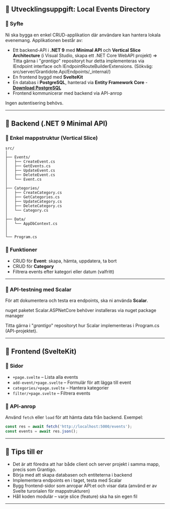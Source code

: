 ## 🧪 Utvecklingsuppgift: Local Events Directory

### 🎯 Syfte
Ni ska bygga en enkel CRUD-applikation där användare kan hantera lokala evenemang. Applikationen består av:

- Ett backend-API i **.NET 9** med **Minimal API** och **Vertical Slice Architecture** (i Visual Studio, skapa ett .NET Core WebAPI projekt)
  => Titta gärna i "*grantigo*" repositoryt hur detta implementeras via IEndpoint interface och IEndpointRouteBuilderExtensions. (Sökväg: src/server/Grantidote.Api/Endpoints/_internal/)
- En frontend byggd med **SvelteKit**
- En databas i **PostgreSQL**, hanterad via **Entity Framework Core** - **[Download PostgreSQL](https://www.postgresql.org/download/)**
- Frontend kommunicerar med backend via API-anrop

Ingen autentisering behövs.

---

## 🧱 Backend (.NET 9 Minimal API)

### 📁 Enkel mappstruktur (Vertical Slice)

```plaintext
src/
│
├── Events/
│   ├── CreateEvent.cs
│   ├── GetEvents.cs
│   ├── UpdateEvent.cs
│   ├── DeleteEvent.cs
│   └── Event.cs
│
├── Categories/
│   ├── CreateCategory.cs
│   ├── GetCategories.cs
│   ├── UpdateCategory.cs
│   ├── DeleteCategory.cs
│   └── Category.cs
│
├── Data/
│   └── AppDbContext.cs
│
│
└── Program.cs
```

### 🧩 Funktioner

- CRUD för **Event**: skapa, hämta, uppdatera, ta bort
- CRUD för **Category**
- Filtrera events efter kategori eller datum (valfritt)

---

### 🧪 API-testning med Scalar

För att dokumentera och testa era endpoints, ska ni använda **Scalar**.

nuget paketet Scalar.ASPNetCore behöver installeras via nuget package manager

Titta gärna i "*grantigo*" repositoryt hur Scalar implementeras i Program.cs (API-projektet).

---

## 🎨 Frontend (SvelteKit)

### 📄 Sidor

- `+page.svelte` – Lista alla events
- `add-event/+page.svelte` – Formulär för att lägga till event
- `categories/+page.svelte` – Hantera kategorier
- `filter/+page.svelte` – Filtrera events

### 📡 API-anrop

Använd `fetch` eller `load` för att hämta data från backend. Exempel:

```js
const res = await fetch('http://localhost:5000/events');
const events = await res.json();
```

---

## 🧠 Tips till er

- Det är att föredra att har både client och server projekt i samma mapp, precis som Grantigo.
- Börja med att skapa databasen och entiteterna i backend
- Implementera endpoints en i taget, testa med Scalar
- Bygg frontend-sidor som anropar API:et och visar data (använd er av Svelte turorialen för mappstrukturen)
- Håll koden modulär – varje slice (feature) ska ha sin egen fil

---
